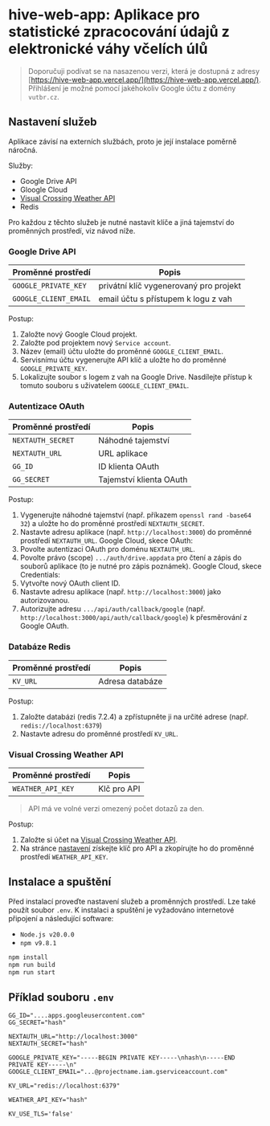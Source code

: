 
# hive-web-app: Aplikace pro statistické zpracocování údajů z elektronické váhy včelích úlů

> Doporučuji podívat se na nasazenou verzi, která je dostupná z adresy [https://hive-web-app.vercel.app/](https://hive-web-app.vercel.app/). Přihlášení je možné pomocí jakéhokoliv Google účtu z domény `vutbr.cz`.

## Nastavení služeb

Aplikace závisí na externích službách, proto je její instalace poměrně náročná.

Služby:
- Google Drive API
- Gloogle Cloud
- [Visual Crossing Weather API](https://www.visualcrossing.com/)
- Redis

Pro každou z těchto služeb je nutné nastavit klíče a jiná tajemství do proměnných prostředí, viz návod níže.

### Google Drive API

| Proměnné prostředí | Popis |
| --- | --- |
| `GOOGLE_PRIVATE_KEY` | privátní klíč vygenerovaný pro projekt |
| `GOOGLE_CLIENT_EMAIL` | email účtu s přístupem k logu z vah |

Postup:
1. Založte nový Google Cloud projekt.
2. Založte pod projektem nový `Service account`.
3. Název (email) účtu uložte do proměnné `GOOGLE_CLIENT_EMAIL`.
4. Servisnímu účtu vygenerujte API klíč a uložte ho do proměnné `GOOGLE_PRIVATE_KEY`.
5. Lokalizujte soubor s logem z vah na Google Drive. Nasdílejte přístup k tomuto souboru s uživatelem `GOOGLE_CLIENT_EMAIL`.

### Autentizace OAuth

| Proměnné prostředí | Popis |
| --- | --- |
| `NEXTAUTH_SECRET` | Náhodné tajemství |
| `NEXTAUTH_URL` | URL aplikace |
| `GG_ID` | ID klienta OAuth |
| `GG_SECRET` | Tajemství klienta OAuth |

Postup:
1. Vygenerujte náhodné tajemství (např. příkazem `openssl rand -base64 32`) a uložte ho do proměnné prostředí `NEXTAUTH_SECRET`.
2. Nastavte adresu aplikace (např. `http://localhost:3000`) do proměnné prostředí `NEXTAUTH_URL`.
Google Cloud, skece OAuth:
3. Povolte autentizaci OAuth pro doménu `NEXTAUTH_URL`.
4. Povolte právo (scope) `.../auth/drive.appdata` pro čtení a zápis do souborů aplikace (to je nutné pro zápis poznámek).
Google Cloud, skece Credentials:
5. Vytvořte nový OAuth client ID.
6. Nastavte adresu aplikace (např. `http://localhost:3000`) jako autorizovanou.
7. Autorizujte adresu `.../api/auth/callback/google` (např. `http://localhost:3000/api/auth/callback/google`) k přesměrování z Google OAuth.


### Databáze Redis

| Proměnné prostředí | Popis |
| --- | --- |
| `KV_URL` | Adresa databáze |

Postup:
1. Založte databázi (redis 7.2.4) a zpřístupněte ji na určité adrese (např. `redis://localhost:6379`)
2. Nastavte adresu do proměnné prostředí `KV_URL`.

### Visual Crossing Weather API

| Proměnné prostředí | Popis |
| --- | --- |
| `WEATHER_API_KEY` | Klč pro API |

> API má ve volné verzi omezený počet dotazů za den.

Postup:
1. Založte si účet na [Visual Crossing Weather API](https://www.visualcrossing.com/).
2. Na stránce [nastavení](https://www.visualcrossing.com/account) získejte klíč pro API a zkopírujte ho do proměnné prostředí `WEATHER_API_KEY`.

## Instalace a spuštění

Před instalací proveďte nastavení služeb a proměnných prostředí. Lze také použít soubor `.env`.
K instalaci a spuštění je vyžadováno internetové připojení a následující software:
- `Node.js v20.0.0`
- `npm v9.8.1`

```bash
npm install
npm run build
npm run start
```

## Příklad souboru `.env`

```
GG_ID="....apps.googleusercontent.com"
GG_SECRET="hash"

NEXTAUTH_URL="http://localhost:3000"
NEXTAUTH_SECRET="hash"

GOOGLE_PRIVATE_KEY="-----BEGIN PRIVATE KEY-----\nhash\n-----END PRIVATE KEY-----\n"
GOOGLE_CLIENT_EMAIL="...@projectname.iam.gserviceaccount.com"

KV_URL="redis://localhost:6379"

WEATHER_API_KEY="hash"

KV_USE_TLS='false'
```